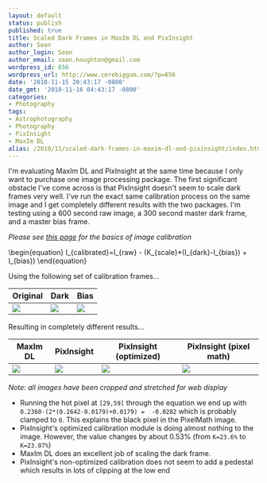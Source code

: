 ```yaml
---
layout: default
status: publish
published: true
title: Scaled Dark Frames in MaxIm DL and PixInsight
author: Sean
author_login: Sean
author_email: sean.houghton@gmail.com
wordpress_id: 656
wordpress_url: http://www.cerebiggum.com/?p=656
date: '2010-11-15 20:43:17 -0800'
date_gmt: '2010-11-16 04:43:17 -0800'
categories:
- Photography
tags:
- Astrophotography
- Photography
- PixInsight
- MaxIm DL
alias: /2010/11/scaled-dark-frames-in-maxim-dl-and-pixinsight/index.html
---
```

I'm evaluating MaxIm DL and PixInsight at the same time because I only want to purchase one image processing package.  The first significant obstacle I've come across is that PixInsight doesn't seem to scale dark frames very well.  I've run the exact same calibration process on the same image and I get completely different results with the two packages.  I'm testing using a 600 second raw image, a 300 second master dark frame, and a master bias frame.

*Please see [this page](http://www.astrophoto.net/calibration.htm) for the basics of image calibration*

<div>
\begin{equation}
   I_{calibrated}=I_{raw} - (K_{scale}*(I_{dark}-I_{bias}) + I_{bias})
\end{equation}
</div>

Using the following set of calibration frames...

| Original | Dark| Bias |
| --- | --- | --- |
| ![]({{site.url_root}}/media/2010/11/Original.png) | ![]({{site.url_root}}/media/2010/11/ST8300-Dark-300s-Bin1-15C.png) | ![]({{site.url_root}}/media/2010/11/ST8300-Bias-Bin1-15C.png) |

Resulting in completely different results...

| MaxIm DL | PixInsight| PixInsight (optimized) | PixInsight (pixel math) |
| --- | --- | --- | --- |
| ![]({{site.url_root}}/media/2010/11/MaximCalibrated.png) | ![]({{site.url_root}}/media/2010/11/PixInsightCalibratedNoOpt.png) | ![]({{site.url_root}}/media/2010/11/PixInsightCalibrated.png) | ![]({{site.url_root}}/media/2010/11/PixelMath.png) |

*Note: all images have been cropped and stretched for web display*


- Running the hot pixel at `[29,59]` through the equation we end up with `0.2360-(2*(0.2642-0.0179)+0.0179) =  -0.0282` which is probably clamped to `0`.  This explains the black pixel in the PixelMath image.</li>
- PixInsight's optimized calibration module is doing almost nothing to the image.  However, the value changes by about 0.53% (from `K=23.6%` to `K=23.07%`)</li>
- MaxIm DL does an excellent job of scaling the dark frame.
- PixInsight's non-optimized calibration does not seem to add a pedestal which results in lots of clipping at the low end

